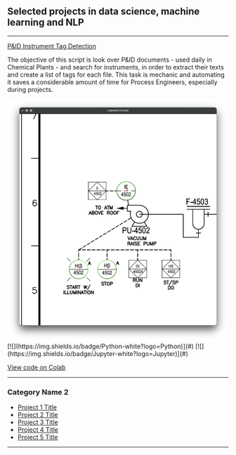 ## Selected projects in data science, machine learning and NLP

---

[P&ID Instrument Tag Detection](https://github.com/mf4s/PID_instrument_tag)


The objective of this script is look over P&ID documents - used daily in Chemical Plants - and search for instruments, in order to extract
their texts and create a list of tags for each file. This task is mechanic and automating it saves a considerable amount of time for Process Engineers, especially during projects.

<img src="images/PID_example.png?raw=true"/>
[![](https://img.shields.io/badge/Python-white?logo=Python)](#) [![](https://img.shields.io/badge/Jupyter-white?logo=Jupyter)](#)

[View code on Colab](https://colab.research.google.com/drive/11hC500Jr29G0MOOxDQyGhu_KENSNeeKR?usp=sharing)

---

### Category Name 2

- [Project 1 Title](http://example.com/)
- [Project 2 Title](http://example.com/)
- [Project 3 Title](http://example.com/)
- [Project 4 Title](http://example.com/)
- [Project 5 Title](http://example.com/)

---
